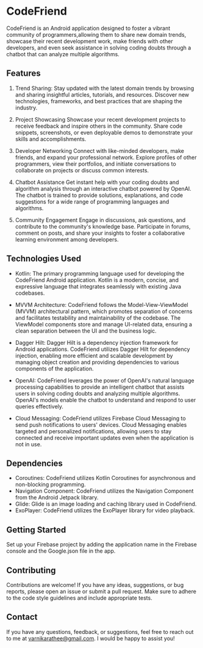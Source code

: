 # CodeFriend
CodeFriend is an Android application designed to foster a vibrant community of programmers,allowing them to share new domain trends, showcase their recent development work, make friends with other developers, and even seek assistance in solving coding doubts through a chatbot that can analyze multiple algorithms.

## Features
1) Trend Sharing:
Stay updated with the latest domain trends by browsing and sharing insightful articles, tutorials, and resources. Discover new technologies, frameworks, and best practices that are shaping the industry.

2) Project Showcasing
Showcase your recent development projects to receive feedback and inspire others in the community. Share code snippets, screenshots, or even deployable demos to demonstrate your skills and accomplishments.

3) Developer Networking
Connect with like-minded developers, make friends, and expand your professional network. Explore profiles of other programmers, view their portfolios, and initiate conversations to collaborate on projects or discuss common interests.

4) Chatbot Assistance
Get instant help with your coding doubts and algorithm analysis through an interactive chatbot powered by OpenAI. The chatbot is trained to provide solutions, explanations, and code suggestions for a wide range of programming languages and algorithms.

5) Community Engagement
Engage in discussions, ask questions, and contribute to the community's knowledge base. Participate in forums, comment on posts, and share your insights to foster a collaborative learning environment among developers.

## Technologies Used
- Kotlin: The primary programming language used for developing the CodeFriend Android application. Kotlin is a modern, concise, and expressive language that integrates seamlessly with existing Java codebases.

- MVVM Architecture: CodeFriend follows the Model-View-ViewModel (MVVM) architectural pattern, which promotes separation of concerns and facilitates testability and maintainability of the codebase. The ViewModel components store and manage UI-related data, ensuring a clean separation between the UI and the business logic.

- Dagger Hilt: Dagger Hilt is a dependency injection framework for Android applications. CodeFriend utilizes Dagger Hilt for dependency injection, enabling more efficient and scalable development by managing object creation and providing dependencies to various components of the application.

- OpenAI: CodeFriend leverages the power of OpenAI's natural language processing capabilities to provide an intelligent chatbot that assists users in solving coding doubts and analyzing multiple algorithms. OpenAI's models enable the chatbot to understand and respond to user queries effectively.

- Cloud Messaging: CodeFriend utilizes Firebase Cloud Messaging to send push notifications to users' devices. Cloud Messaging enables targeted and personalized notifications, allowing users to stay connected and receive important updates even when the application is not in use.

## Dependencies
- Coroutines: CodeFriend utilizes Kotlin Coroutines for asynchronous and non-blocking programming. 
- Navigation Component: CodeFriend utilizes the Navigation Component from the Android Jetpack library.
- Glide: Glide is an image loading and caching library used in CodeFriend. 
- ExoPlayer: CodeFriend utilizes the ExoPlayer library for video playback.
  
## Getting Started
Set up your Firebase project by adding the application name in the Firebase console and the Google.json file in the app.

## Contributing
Contributions are welcome! If you have any ideas, suggestions, or bug reports, please open an issue or submit a pull request. Make sure to adhere to the code style guidelines and include appropriate tests.

## Contact
If you have any questions, feedback, or suggestions, feel free to reach out to me at varnikarathee@gmail.com. I would be happy to assist you!

